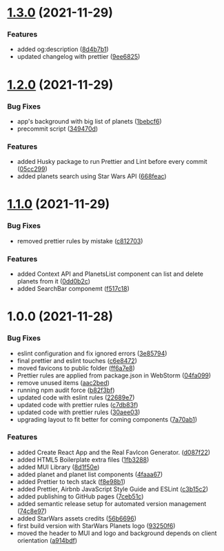 # [1.3.0](https://github.com/gabrielizalo/starwars-planets/compare/v1.2.0...v1.3.0) (2021-11-29)


### Features

* added og:description ([8d4b7b1](https://github.com/gabrielizalo/starwars-planets/commit/8d4b7b125c76106cca7a12cd1c6f510ee1dbb194))
* updated changelog with prettier ([9ee6825](https://github.com/gabrielizalo/starwars-planets/commit/9ee6825a1677c0d94c22fd49aab9829db135fe02))

# [1.2.0](https://github.com/gabrielizalo/starwars-planets/compare/v1.1.0...v1.2.0) (2021-11-29)

### Bug Fixes

- app's background with big list of planets ([1bebcf6](https://github.com/gabrielizalo/starwars-planets/commit/1bebcf6459b1f2346eee97ceeb2e6d130139b02c))
- precommit script ([349470d](https://github.com/gabrielizalo/starwars-planets/commit/349470d68fdaf4749d3355b1df44c7e1b0c37e3a))

### Features

- added Husky package to run Prettier and Lint before every commit ([05cc299](https://github.com/gabrielizalo/starwars-planets/commit/05cc299fbcfdb63294cdcd1fd204dc7dd37325dd))
- added planets search using Star Wars API ([668feac](https://github.com/gabrielizalo/starwars-planets/commit/668feac7604974ca1487e0c63a852cc2e3e0991e))

# [1.1.0](https://github.com/gabrielizalo/starwars-planets/compare/v1.0.0...v1.1.0) (2021-11-29)

### Bug Fixes

- removed prettier rules by mistake ([c812703](https://github.com/gabrielizalo/starwars-planets/commit/c81270327f60234a35c9bce8ceb5c25eea0737aa))

### Features

- added Context API and PlanetsList component can list and delete planets from it ([0dd0b2c](https://github.com/gabrielizalo/starwars-planets/commit/0dd0b2cb6e9791dd0beff329dce4d607b44e8b8b))
- added SearchBar componemt ([f517c18](https://github.com/gabrielizalo/starwars-planets/commit/f517c18f23f10d2da4655340e904ddc4efd975e4))

# 1.0.0 (2021-11-28)

### Bug Fixes

- eslint configuration and fix ignored errors ([3e85794](https://github.com/gabrielizalo/starwars-planets/commit/3e857949fb29c29d18a4f90adf4d2d65a55707f3))
- final prettier and eslint touches ([c6e8472](https://github.com/gabrielizalo/starwars-planets/commit/c6e8472b0475a9cda296ab54c86b89b8d14c0ae7))
- moved favicons to public folder ([ff6a7e8](https://github.com/gabrielizalo/starwars-planets/commit/ff6a7e8ee51adb1e7e280d212715c53ad92df200))
- Prettier rules are applied from package.json in WebStorm ([04fa099](https://github.com/gabrielizalo/starwars-planets/commit/04fa099c4002313aa3c469b63b0d2a646762f770))
- remove unused items ([aac2bed](https://github.com/gabrielizalo/starwars-planets/commit/aac2bedca9e809625206704dd9540a3e597ae701))
- running npm audit force ([b82f3bf](https://github.com/gabrielizalo/starwars-planets/commit/b82f3bfe6dd1075fc934cb2cfaa8c6d4ab0e205c))
- updated code with eslint rules ([22689e7](https://github.com/gabrielizalo/starwars-planets/commit/22689e774eb49265249725951acdd59107f8b9fa))
- updated code with prettier rules ([c7db83f](https://github.com/gabrielizalo/starwars-planets/commit/c7db83fcb1cf9b76099573b3c1cdccaad899da3c))
- updated code with prettier rules ([30aee03](https://github.com/gabrielizalo/starwars-planets/commit/30aee0392c2d10296cb2266018259edb962d2534))
- upgrading layout to fit better for coming components ([7a70ab1](https://github.com/gabrielizalo/starwars-planets/commit/7a70ab15069991baec4cbb87fccaef3677bf58b6))

### Features

- added Create React App and the Real FavIcon Generator. ([d087f22](https://github.com/gabrielizalo/starwars-planets/commit/d087f22dd6fba31c6b305994f82d5a4aaf4ea99f))
- added HTML5 Boilerplate extra files ([1fb3288](https://github.com/gabrielizalo/starwars-planets/commit/1fb3288dcafe991f25e0ab3a2c9dec07de50f9bc))
- added MUI Library ([8d1f50e](https://github.com/gabrielizalo/starwars-planets/commit/8d1f50e11258d02b6c6e7a937f7091dd54008eda))
- added planet and planet list components ([4faaa67](https://github.com/gabrielizalo/starwars-planets/commit/4faaa67637fa1515662845be1e6a8561a6f42784))
- added Prettier to tech stack ([f8e98b1](https://github.com/gabrielizalo/starwars-planets/commit/f8e98b1f21cd21acc20ace97b9cbd14e1aeb4744))
- added Prettier, Airbnb JavaScript Style Guide and ESLint ([c3b15c2](https://github.com/gabrielizalo/starwars-planets/commit/c3b15c270424cb2ea936f3439b190db012702ef7))
- added publishing to GitHub pages ([7ceb51c](https://github.com/gabrielizalo/starwars-planets/commit/7ceb51c40703d71ba15c90a83b07f55325437f9a))
- added semantic release setup for automated version management ([74c8e97](https://github.com/gabrielizalo/starwars-planets/commit/74c8e97e6f7375e16bb14f100c8ca57e51c7d494))
- added StarWars assets credits ([56b6696](https://github.com/gabrielizalo/starwars-planets/commit/56b669686eb0424b31ae3c9c0af5c0a3c5ed14f0))
- first build version with StarWars Planets logo ([93250f6](https://github.com/gabrielizalo/starwars-planets/commit/93250f62cbc14a4f73ff0d9d30b8143f32fd4b74))
- moved the header to MUI and logo and background depends on client orientation ([a914bdf](https://github.com/gabrielizalo/starwars-planets/commit/a914bdf4319d007a1b3b2e4ce2f4065256c140fc))
